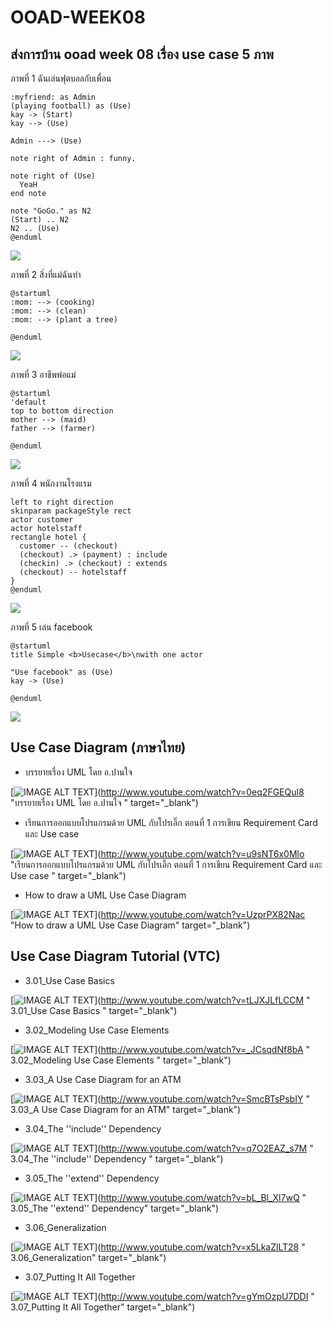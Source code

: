 # OOAD-WEEK08

## ส่งการบ้าน ooad week 08 เรื่อง use case 5 ภาพ
ภาพที่ 1 ฉันเล่นฟุตบอลกับเพื่อน

```@startuml
:myfriend: as Admin
(playing football) as (Use)
kay -> (Start)
kay --> (Use)

Admin ---> (Use)

note right of Admin : funny.

note right of (Use)
  YeaH
end note

note "GoGo." as N2
(Start) .. N2
N2 .. (Use)
@enduml
```

![](http://www.plantuml.com/plantuml/img/NKyn3i8m3DppYbEdTY13nmweJ31rGGoCGKrAH1gZ91toUs9I2Od9lZlxV1vZKY5jgnF3cc62rNuUe29EysgzQDzEPUiN6ABqKCvrhBMtg3iXNYhZS4HxPOkkGiPL_HeKuiTuIXh1Biy4ClK01hDvd-M_M3U0krQNKaH91PxOvvepOI7PS9Yf5ti2ICbewhcf3cDPBCzz0000)


ภาพที่ 2 สิ่งที่แม่ฉันทำ
```
@startuml
:mom: --> (cooking)
:mom: --> (clean)
:mom: --> (plant a tree)

@enduml
```
![](http://www.plantuml.com/plantuml/img/SoWkIImgAStDuRBApS-rKj3LjLFGICxFpyxCIzT44Sj9JSn34Id8ISmhKKXKA2bAJTNaud98pKi1cWC0)



ภาพที่ 3    อาชีพพ่อแม่
```
@startuml
'default
top to bottom direction
mother --> (maid)
father --> (farmer)

@enduml
```
![](http://www.plantuml.com/plantuml/img/HSmn3e0W30NGlQVefWnUmN2LAYMIK6hgv_wwkRxXvGSIcDPfALfbTX3yPZWV3hXnQQ4dcWyonwN1sxRpQj9AeYg_L0dJI4HPH_c-5m00)



ภาพที่ 4 พนักงานโรงแรม

```@startuml
left to right direction
skinparam packageStyle rect
actor customer
actor hotelstaff
rectangle hotel {
  customer -- (checkout)
  (checkout) .> (payment) : include
  (checkin) .> (checkout) : extends
  (checkout) -- hotelstaff
}
@enduml
```

![](http://www.plantuml.com/plantuml/img/LOz13i8m30JlUOMFvL0Um07r3xp0SjqsQk9KYIDH8VwE2wY5uth7wtLN5BFM65pWGK4JP3zE2htFJEgJk39xMJ1ZX0Lfnf5lkWQ6pNP8cZ9GBPeYvw-SadAms65m6uGo6luUmiF1JaFRGaCJqvogdimu19olq2ouHXOJ5_12eVQyCru-oB5m0RuhIr_-S-p4JvkdwmonNry0)


ภาพที่ 5 เล่น facebook

```
@startuml
title Simple <b>Usecase</b>\nwith one actor

"Use facebook" as (Use)
kay -> (Use)

@enduml
 ```

![](http://www.plantuml.com/plantuml/img/SoWkIImgAStDuIh9BCb9LGZEp2q0KZP9Tg75gSc9nQas-absCNdbcIKP2lbvgGg9oINvHLnSIa1PXRJ4vDIa_Fni9ON4OWKDe8WcLtPYfOAk7PJ3vP2Qbm8q6W00)


















## Use Case Diagram (ภาษาไทย)
* บรรยายเรื่อง UML โดย อ.ปานใจ  

[![IMAGE ALT TEXT](http://img.youtube.com/vi/0eq2FGEQul8/0.jpg)](http://www.youtube.com/watch?v=0eq2FGEQul8 "บรรยายเรื่อง UML โดย อ.ปานใจ  " target="_blank") 

* เรียนการออกแบบโปรแกรมด้วย UML กับโปรเอิ๊ก ตอนที่ 1 การเขียน Requirement Card และ Use case   

[![IMAGE ALT TEXT](http://img.youtube.com/vi/u9sNT6x0Mlo/0.jpg)](http://www.youtube.com/watch?v=u9sNT6x0Mlo "เรียนการออกแบบโปรแกรมด้วย UML กับโปรเอิ๊ก ตอนที่ 1 การเขียน Requirement Card และ Use case " target="_blank") 

* How to draw a UML Use Case Diagram

[![IMAGE ALT TEXT](http://img.youtube.com/vi/UzprPX82Nac/0.jpg)](http://www.youtube.com/watch?v=UzprPX82Nac "How to draw a UML Use Case Diagram" target="_blank") 

## Use Case Diagram Tutorial (VTC)

* 3.01_Use Case Basics  

[![IMAGE ALT TEXT](http://img.youtube.com/vi/tLJXJLfLCCM/0.jpg)](http://www.youtube.com/watch?v=tLJXJLfLCCM " 3.01_Use Case Basics " target="_blank") 

* 3.02_Modeling Use Case Elements  

[![IMAGE ALT TEXT](http://img.youtube.com/vi/_JCsqdNf8bA/0.jpg)](http://www.youtube.com/watch?v=_JCsqdNf8bA " 3.02_Modeling Use Case Elements " target="_blank") 
 
* 3.03_A Use Case Diagram for an ATM  

[![IMAGE ALT TEXT](http://img.youtube.com/vi/SmcBTsPsbIY/0.jpg)](http://www.youtube.com/watch?v=SmcBTsPsbIY " 3.03_A Use Case Diagram for an ATM" target="_blank") 

 

* 3.04_The ''include'' Dependency  

[![IMAGE ALT TEXT](http://img.youtube.com/vi/q7O2EAZ_s7M/0.jpg)](http://www.youtube.com/watch?v=q7O2EAZ_s7M " 3.04_The ''include'' Dependency " target="_blank") 

 

* 3.05_The ''extend'' Dependency  

[![IMAGE ALT TEXT](http://img.youtube.com/vi/bL_Bl_Xl7wQ/0.jpg)](http://www.youtube.com/watch?v=bL_Bl_Xl7wQ " 3.05_The ''extend'' Dependency" target="_blank") 

 
* 3.06_Generalization  

[![IMAGE ALT TEXT](http://img.youtube.com/vi/x5LkaZlLT28/0.jpg)](http://www.youtube.com/watch?v=x5LkaZlLT28 " 3.06_Generalization" target="_blank") 

 
* 3.07_Putting It All Together  

[![IMAGE ALT TEXT](http://img.youtube.com/vi/gYmOzpU7DDI/0.jpg)](http://www.youtube.com/watch?v=gYmOzpU7DDI " 3.07_Putting It All Together" target="_blank") 
 
